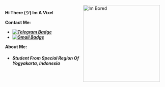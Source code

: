 <img align="right" alt="Im Bored" height=250 src="https://danbooru.donmai.us/data/original/b0/f6/__drawn_by_nagishiro_mito__b0f6e6f6c480246bb994293b47d8ddc9.jpg" />

****Hi There (ツ) Im A Vixel****

**Contact Me:**
* ***[![Telegram Badge](https://img.shields.io/badge/Chat%20on-Telegram-white.svg)](https://t.me/iocode)***
* ***[![Gmail Badge](https://img.shields.io/badge/Chat%20on-Gmail-white.svg)](vcyzscape@gmail.com)***

**About Me:**
* *<h5><b>Student From Special Region Of Yogyakarta, Indonesia</b></h5>*
